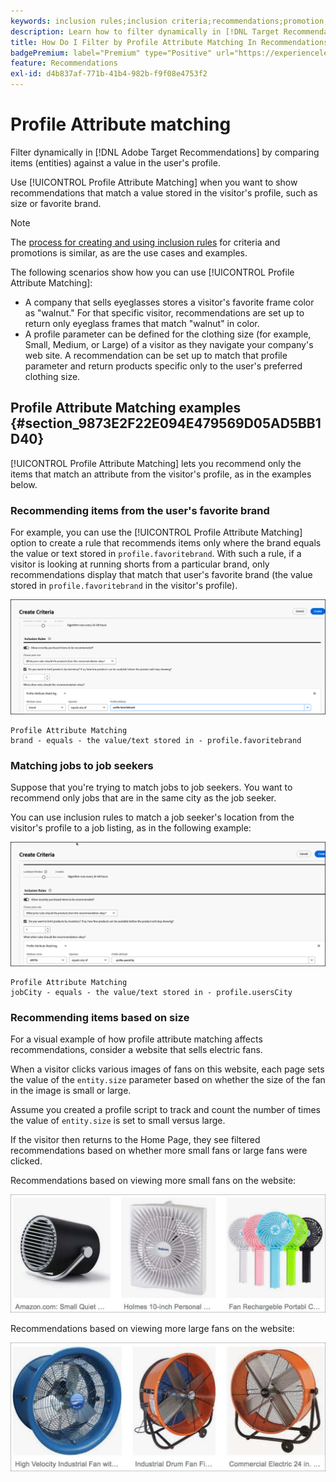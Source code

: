 ```yaml
---
keywords: inclusion rules;inclusion criteria;recommendations;promotion;promotions;dynamic filtering;dynamic;profile attribute matching
description: Learn how to filter dynamically in [!DNL Target Recommendations] by comparing items (entities) against a value in the user's profile.
title: How Do I Filter by Profile Attribute Matching In Recommendations Activities?
badgePremium: label="Premium" type="Positive" url="https://experienceleague.adobe.com/docs/target/using/introduction/intro.html?lang=en#premium newtab=true" tooltip="See what's included in Target Premium."
feature: Recommendations
exl-id: d4b837af-771b-41b4-982b-f9f08e4753f2
---
```

# Profile Attribute matching

Filter dynamically in [!DNL Adobe Target Recommendations] by comparing items (entities) against a value in the user's profile.

Use [!UICONTROL Profile Attribute Matching] when you want to show recommendations that match a value stored in the visitor's profile, such as size or favorite brand.

>[!NOTE]
>
>The [process for creating and using inclusion rules](/help/main/c-recommendations/c-algorithms/use-dynamic-and-static-inclusion-rules.md) for criteria and promotions is similar, as are the use cases and examples.

The following scenarios show how you can use [!UICONTROL Profile Attribute Matching]:

* A company that sells eyeglasses stores a visitor's favorite frame color as "walnut." For that specific visitor, recommendations are set up to return only eyeglass frames that match "walnut" in color.
* A profile parameter can be defined for the clothing size (for example, Small, Medium, or Large) of a visitor as they navigate your company's web site. A recommendation can be set up to match that profile parameter and return products specific only to the user's preferred clothing size.

## Profile Attribute Matching examples {#section_9873E2F22E094E479569D05AD5BB1D40}

[!UICONTROL Profile Attribute Matching] lets you recommend only the items that match an attribute from the visitor's profile, as in the examples below.

### Recommending items from the user's favorite brand

For example, you can use the [!UICONTROL Profile Attribute Matching] option to create a rule that recommends items only where the brand equals the value or text stored in `profile.favoritebrand`. With such a rule, if a visitor is looking at running shorts from a particular brand, only recommendations display that match that user's favorite brand (the value stored in `profile.favoritebrand` in the visitor's profile).

![Favorite brand](/help/main/c-recommendations/c-algorithms/assets/favorite-brand-new.png)

```
Profile Attribute Matching
brand - equals - the value/text stored in - profile.favoritebrand
```

### Matching jobs to job seekers

Suppose that you're trying to match jobs to job seekers. You want to recommend only jobs that are in the same city as the job seeker.

You can use inclusion rules to match a job seeker's location from the visitor's profile to a job listing, as in the following example:

![User's city](/help/main/c-recommendations/c-algorithms/assets/city-new.png)

```
Profile Attribute Matching
jobCity - equals - the value/text stored in - profile.usersCity
```

### Recommending items based on size

For a visual example of how profile attribute matching affects recommendations, consider a website that sells electric fans.

When a visitor clicks various images of fans on this website, each page sets the value of the `entity.size` parameter based on whether the size of the fan in the image is small or large.

Assume you created a profile script to track and count the number of times the value of `entity.size` is set to small versus large.

If the visitor then returns to the Home Page, they see filtered recommendations based on whether more small fans or large fans were clicked.

Recommendations based on viewing more small fans on the website:

![small fans recommendations](/help/main/c-recommendations/c-algorithms/assets/small-fans.png)

Recommendations based on viewing more large fans on the website:

![large fans recommendations](/help/main/c-recommendations/c-algorithms/assets/large-fans.png)

